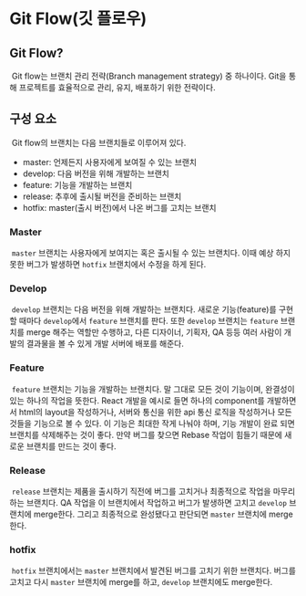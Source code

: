 Git Flow(깃 플로우)
==================

## Git Flow?
&nbsp;Git flow는 브랜치 관리 전략(Branch management strategy) 중 하나이다. Git을 통해 프로젝트를 효율적으로 관리, 유지, 배포하기 위한 전략이다.

## 구성 요소
&nbsp;Git flow의 브랜치는 다음 브랜치들로 이루어져 있다.

* master: 언제든지 사용자에게 보여질 수 있는 브랜치
* develop: 다음 버전을 위해 개발하는 브랜치
* feature: 기능을 개발하는 브랜치
* release: 추후에 출시될 버전을 준비하는 브랜치
* hotfix: master(출시 버전)에서 나온 버그를 고치는 브랜치

### Master
&nbsp;`master` 브랜치는 사용자에게 보여지는 혹은 출시될 수 있는 브랜치다. 이때 예상 하지 못한 버그가 발생하면 `hotfix` 브랜치에서 수정을 하게 된다.

### Develop
&nbsp;`develop` 브랜치는 다음 버전을 위해 개발하는 브랜치다. 새로운 기능(feature)를 구현할 때마다 `develop`에서 `feature` 브랜치를 판다. 또한 `develop` 브랜치는 `feature` 브랜치를 merge 해주는 역할만 수행하고, 다른 디자이너, 기획자, QA 등등 여러 사람이 개발의 결과물을 볼 수 있게 개발 서버에 배포를 해준다.

### Feature
&nbsp;`feature` 브랜치는 기능을 개발하는 브랜치다. 말 그대로 모든 것이 기능이며, 완결성이 있는 하나의 작업을 뜻한다. React 개발을 예시로 들면 하나의 component를 개발하면서 html의 layout을 작성하거나, 서버와 통신을 위한 api 통신 로직을 작성하거나 모든 것들을 기능으로 볼 수 있다. 이 기능은 최대한 작게 나눠야 하며, 기능 개발이 완료 되면 브랜치를 삭제해주는 것이 좋다. 만약 버그를 찾으면 Rebase 작업이 힘들기 때문에 새로운 브랜치를 만드는 것이 좋다.

### Release
&nbsp;`release` 브랜치는 제품을 출시하기 직전에 버그를 고치거나 최종적으로 작업을 마무리하는 브랜치다. QA 작업을 이 브랜치에서 작업하고 버그가 발생하면 고치고 `develop` 브랜치에 merge한다. 그리고 최종적으로 완성됐다고 판단되면 `master` 브랜치에 merge한다.

### hotfix
&nbsp;`hotfix` 브랜치에서는 `master` 브랜치에서 발견된 버그를 고치기 위한 브랜치다. 버그를 고치고 다시 `master` 브랜치에 merge를 하고, `develop` 브랜치에도 merge한다.